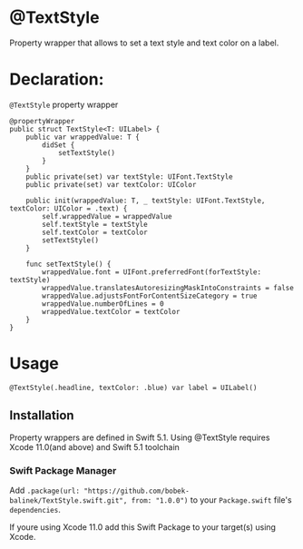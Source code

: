 # @TextStyle
Property wrapper that allows to set a text style and text color on a label.

# Declaration:

`@TextStyle` property wrapper

```
@propertyWrapper
public struct TextStyle<T: UILabel> {
    public var wrappedValue: T {
        didSet {
            setTextStyle()
        }
    }
    public private(set) var textStyle: UIFont.TextStyle
    public private(set) var textColor: UIColor

    public init(wrappedValue: T, _ textStyle: UIFont.TextStyle, textColor: UIColor = .text) {
        self.wrappedValue = wrappedValue
        self.textStyle = textStyle
        self.textColor = textColor
        setTextStyle()
    }

    func setTextStyle() {
        wrappedValue.font = UIFont.preferredFont(forTextStyle: textStyle)
        wrappedValue.translatesAutoresizingMaskIntoConstraints = false
        wrappedValue.adjustsFontForContentSizeCategory = true
        wrappedValue.numberOfLines = 0
        wrappedValue.textColor = textColor
    }
}

```

# Usage

```
@TextStyle(.headline, textColor: .blue) var label = UILabel()
```


## Installation

Property wrappers are defined in Swift 5.1.
Using @TextStyle requires Xcode 11.0(and above) and Swift 5.1 toolchain


### Swift Package Manager

Add
`.package(url: "https://github.com/bobek-balinek/TextStyle.swift.git", from: "1.0.0")`
to your `Package.swift` file's `dependencies`.

If youre using Xcode 11.0 add this Swift Package to your target(s) using Xcode.
